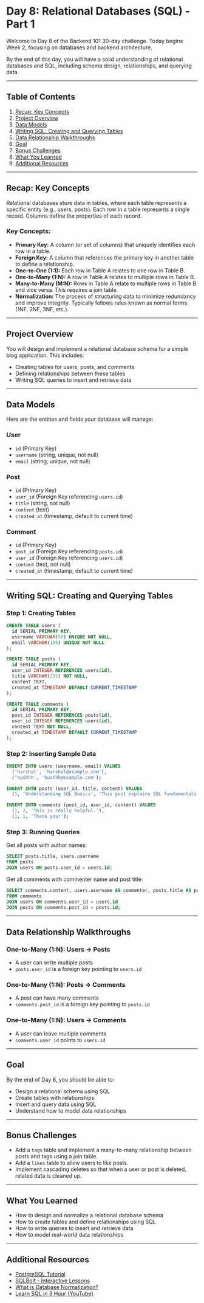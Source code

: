 # Day 8: Relational Databases (SQL) - Part 1

Welcome to Day 8 of the Backend 101 30-day challenge.
Today begins Week 2, focusing on databases and backend architecture.

By the end of this day, you will have a solid understanding of relational databases and SQL, including schema design, relationships, and querying data.

---

## Table of Contents

1. [Recap: Key Concepts](#recap-key-concepts)
2. [Project Overview](#project-overview)
3. [Data Models](#data-models)
4. [Writing SQL: Creating and Querying Tables](#writing-sql-creating-and-querying-tables)
5. [Data Relationship Walkthroughs](#data-relationship-walkthroughs)
6. [Goal](#goal)
7. [Bonus Challenges](#bonus-challenges)
8. [What You Learned](#what-you-learned)
9. [Additional Resources](#additional-resources)

---

## Recap: Key Concepts

Relational databases store data in tables, where each table represents a specific entity (e.g., users, posts). Each row in a table represents a single record. Columns define the properties of each record.

### Key Concepts:

- **Primary Key:** A column (or set of columns) that uniquely identifies each row in a table.
- **Foreign Key:** A column that references the primary key in another table to define a relationship.
- **One-to-One (1:1):** Each row in Table A relates to one row in Table B.
- **One-to-Many (1:N):** A row in Table A relates to multiple rows in Table B.
- **Many-to-Many (M:N):** Rows in Table A relate to multiple rows in Table B and vice versa. This requires a join table.
- **Normalization:** The process of structuring data to minimize redundancy and improve integrity. Typically follows rules known as normal forms (1NF, 2NF, 3NF, etc.).

---

## Project Overview

You will design and implement a relational database schema for a simple blog application. This includes:

- Creating tables for users, posts, and comments
- Defining relationships between these tables
- Writing SQL queries to insert and retrieve data

---

## Data Models

Here are the entities and fields your database will manage:

### User

- `id` (Primary Key)
- `username` (string, unique, not null)
- `email` (string, unique, not null)

### Post

- `id` (Primary Key)
- `user_id` (Foreign Key referencing `users.id`)
- `title` (string, not null)
- `content` (text)
- `created_at` (timestamp, default to current time)

### Comment

- `id` (Primary Key)
- `post_id` (Foreign Key referencing `posts.id`)
- `user_id` (Foreign Key referencing `users.id`)
- `content` (text, not null)
- `created_at` (timestamp, default to current time)

---

## Writing SQL: Creating and Querying Tables

### Step 1: Creating Tables

```sql
CREATE TABLE users (
  id SERIAL PRIMARY KEY,
  username VARCHAR(50) UNIQUE NOT NULL,
  email VARCHAR(100) UNIQUE NOT NULL
);

CREATE TABLE posts (
  id SERIAL PRIMARY KEY,
  user_id INTEGER REFERENCES users(id),
  title VARCHAR(255) NOT NULL,
  content TEXT,
  created_at TIMESTAMP DEFAULT CURRENT_TIMESTAMP
);

CREATE TABLE comments (
  id SERIAL PRIMARY KEY,
  post_id INTEGER REFERENCES posts(id),
  user_id INTEGER REFERENCES users(id),
  content TEXT NOT NULL,
  created_at TIMESTAMP DEFAULT CURRENT_TIMESTAMP
);
```

### Step 2: Inserting Sample Data

```sql
INSERT INTO users (username, email) VALUES
  ('harshal', 'harshal@example.com'),
  ('hushhh', 'hushhh@example.com');

INSERT INTO posts (user_id, title, content) VALUES
  (1, 'Understanding SQL Basics', 'This post explains SQL fundamentals.');

INSERT INTO comments (post_id, user_id, content) VALUES
  (1, 2, 'This is really helpful.'),
  (1, 1, 'Thank you!');
```

### Step 3: Running Queries

Get all posts with author names:

```sql
SELECT posts.title, users.username
FROM posts
JOIN users ON posts.user_id = users.id;
```

Get all comments with commenter name and post title:

```sql
SELECT comments.content, users.username AS commenter, posts.title AS post
FROM comments
JOIN users ON comments.user_id = users.id
JOIN posts ON comments.post_id = posts.id;
```

---

## Data Relationship Walkthroughs

### One-to-Many (1:N): Users → Posts

- A user can write multiple posts
- `posts.user_id` is a foreign key pointing to `users.id`

### One-to-Many (1:N): Posts → Comments

- A post can have many comments
- `comments.post_id` is a foreign key pointing to `posts.id`

### One-to-Many (1:N): Users → Comments

- A user can leave multiple comments
- `comments.user_id` points to `users.id`

---

## Goal

By the end of Day 8, you should be able to:

- Design a relational schema using SQL
- Create tables with relationships
- Insert and query data using SQL
- Understand how to model data relationships

---

## Bonus Challenges

- Add a `tags` table and implement a many-to-many relationship between posts and tags using a join table.
- Add a `likes` table to allow users to like posts.
- Implement cascading deletes so that when a user or post is deleted, related data is cleaned up.

---

## What You Learned

- How to design and normalize a relational database schema
- How to create tables and define relationships using SQL
- How to write queries to insert and retrieve data
- How to model real-world data relationships

---

## Additional Resources

- [PostgreSQL Tutorial](https://www.postgresql.org/docs/)
- [SQLBolt - Interactive Lessons](https://sqlbolt.com/)
- [What is Database Normalization?](https://www.essentialsql.com/what-is-database-normalization/)
- [Learn SQL in 3 Hour (YouTube)](https://www.youtube.com/watch?v=7S_tz1z_5bA)